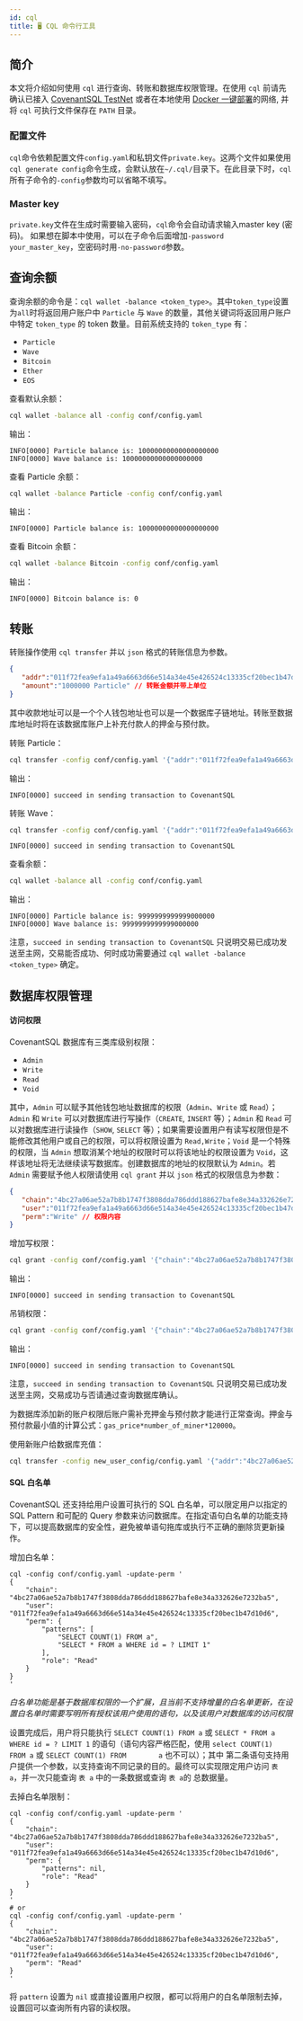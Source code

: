 ```yaml
---
id: cql
title: 🖥️ CQL 命令行工具
---
```


## 简介

本文将介绍如何使用 `cql` 进行查询、转账和数据库权限管理。在使用 `cql` 前请先确认已接入 [CovenantSQL TestNet](quickstart) 或者在本地使用 [Docker 一键部署](development)的网络, 并将 `cql` 可执行文件保存在 `PATH` 目录。

### 配置文件
`cql`命令依赖配置文件`config.yaml`和私钥文件`private.key`。这两个文件如果使用`cql generate config`命令生成，会默认放在`~/.cql/`目录下。在此目录下时，`cql`所有子命令的`-config`参数均可以省略不填写。

### Master key
`private.key`文件在生成时需要输入密码，`cql`命令会自动请求输入master key (密码)。
如果想在脚本中使用，可以在子命令后面增加`-password your_master_key`，空密码时用`-no-password`参数。

## 查询余额

查询余额的命令是：`cql wallet -balance <token_type>`。其中`token_type`设置为`all`时将返回用户账户中 `Particle` 与 `Wave` 的数量，其他关键词将返回用户账户中特定 `token_type` 的 token 数量。目前系统支持的 `token_type` 有：

- `Particle`
- `Wave`
- `Bitcoin`
- `Ether`
- `EOS`

查看默认余额：

```bash
cql wallet -balance all -config conf/config.yaml
```

输出：

```
INFO[0000] Particle balance is: 10000000000000000000
INFO[0000] Wave balance is: 10000000000000000000
```

查看 Particle 余额：

```bash
cql wallet -balance Particle -config conf/config.yaml
```

输出：

```
INFO[0000] Particle balance is: 10000000000000000000
```

查看 Bitcoin 余额：

```bash
cql wallet -balance Bitcoin -config conf/config.yaml
```

输出：

```
INFO[0000] Bitcoin balance is: 0
```

## 转账

转账操作使用 `cql transfer` 并以 `json` 格式的转账信息为参数。

```json
{
   "addr":"011f72fea9efa1a49a6663d66e514a34e45e426524c13335cf20bec1b47d10d6", // 收款地址
   "amount":"1000000 Particle" // 转账金额并带上单位
}
```

其中收款地址可以是一个个人钱包地址也可以是一个数据库子链地址。转账至数据库地址时将在该数据库账户上补充付款人的押金与预付款。

转账 Particle：

```bash
cql transfer -config conf/config.yaml '{"addr":"011f72fea9efa1a49a6663d66e514a34e45e426524c13335cf20bec1b47d10d6","amount":"1000000 Particle"}'
```

输出：

```
INFO[0000] succeed in sending transaction to CovenantSQL
```

转账 Wave：

```bash
cql transfer -config conf/config.yaml '{"addr":"011f72fea9efa1a49a6663d66e514a34e45e426524c13335cf20bec1b47d10d6","amount":"1000000 Wave"}'
```

```
INFO[0000] succeed in sending transaction to CovenantSQL
```

查看余额： 

```bash
cql wallet -balance all -config conf/config.yaml
```

输出：

```
INFO[0000] Particle balance is: 9999999999999000000
INFO[0000] Wave balance is: 9999999999999000000
```

注意，`succeed in sending transaction to CovenantSQL` 只说明交易已成功发送至主网，交易能否成功、何时成功需要通过 `cql wallet -balance <token_type>` 确定。

## 数据库权限管理

#### 访问权限

CovenantSQL 数据库有三类库级别权限：

- `Admin`
- `Write`
- `Read`
- `Void`

其中，`Admin` 可以赋予其他钱包地址数据库的权限（`Admin`、`Write` 或 `Read`）；`Admin` 和 `Write` 可以对数据库进行写操作（`CREATE`, `INSERT` 等）；`Admin` 和 `Read` 可以对数据库进行读操作（`SHOW`, `SELECT` 等）；如果需要设置用户有读写权限但是不能修改其他用户或自己的权限，可以将权限设置为 `Read,Write`；`Void` 是一个特殊的权限，当 `Admin` 想取消某个地址的权限时可以将该地址的权限设置为 `Void`，这样该地址将无法继续读写数据库。创建数据库的地址的权限默认为 `Admin`。若 `Admin` 需要赋予他人权限请使用 `cql grant` 并以 `json` 格式的权限信息为参数：

```json
{
   "chain":"4bc27a06ae52a7b8b1747f3808dda786ddd188627bafe8e34a332626e7232ba5", // 需要进行权限变更的数据库地址
   "user":"011f72fea9efa1a49a6663d66e514a34e45e426524c13335cf20bec1b47d10d6", // 需要赋予权限的钱包地址
   "perm":"Write" // 权限内容
}
```

增加写权限：

```bash
cql grant -config conf/config.yaml '{"chain":"4bc27a06ae52a7b8b1747f3808dda786ddd188627bafe8e34a332626e7232ba5","user":"011f72fea9efa1a49a6663d66e514a34e45e426524c13335cf20bec1b47d10d6","perm":"Write"}'
```

输出：

```
INFO[0000] succeed in sending transaction to CovenantSQL
```

吊销权限：

```bash
cql grant -config conf/config.yaml '{"chain":"4bc27a06ae52a7b8b1747f3808dda786ddd188627bafe8e34a332626e7232ba5","user": "011f72fea9efa1a49a6663d66e514a34e45e426524c13335cf20bec1b47d10d6","perm":"Void"}'
```

输出：

```
INFO[0000] succeed in sending transaction to CovenantSQL
```

注意，`succeed in sending transaction to CovenantSQL` 只说明交易已成功发送至主网，交易成功与否请通过查询数据库确认。

为数据库添加新的账户权限后账户需补充押金与预付款才能进行正常查询。押金与预付款最小值的计算公式：`gas_price*number_of_miner*120000`。

使用新账户给数据库充值：

```bash
cql transfer -config new_user_config/config.yaml '{"addr":"4bc27a06ae52a7b8b1747f3808dda786ddd188627bafe8e34a332626e7232ba5","amount":"90000000 Particle"}'
```

#### SQL 白名单

CovenantSQL 还支持给用户设置可执行的 SQL 白名单，可以限定用户以指定的 SQL Pattern 和可配的 Query 参数来访问数据库。在指定语句白名单的功能支持下，可以提高数据库的安全性，避免被单语句拖库或执行不正确的删除货更新操作。

增加白名单：

```shell
cql -config conf/config.yaml -update-perm '
{
    "chain": "4bc27a06ae52a7b8b1747f3808dda786ddd188627bafe8e34a332626e7232ba5",
    "user": "011f72fea9efa1a49a6663d66e514a34e45e426524c13335cf20bec1b47d10d6",
    "perm": {
        "patterns": [
            "SELECT COUNT(1) FROM a",
            "SELECT * FROM a WHERE id = ? LIMIT 1"
        ],
        "role": "Read"
    }
}
'
```

*白名单功能是基于数据库权限的一个扩展，且当前不支持增量的白名单更新，在设置白名单时需要写明所有授权该用户使用的语句，以及该用户对数据库的访问权限*

设置完成后，用户将只能执行 `SELECT COUNT(1) FROM a` 或 `SELECT * FROM a WHERE id = ? LIMIT 1` 的语句（语句内容严格匹配，使用 `select COUNT(1) FROM a` 或 `SELECT COUNT(1) FROM        a` 也不可以）；其中 第二条语句支持用户提供一个参数，以支持查询不同记录的目的。最终可以实现限定用户访问 `表 a`，并一次只能查询 `表 a` 中的一条数据或查询 `表 a`的 总数据量。

去掉白名单限制：

```shell
cql -config conf/config.yaml -update-perm '
{
    "chain": "4bc27a06ae52a7b8b1747f3808dda786ddd188627bafe8e34a332626e7232ba5",
    "user": "011f72fea9efa1a49a6663d66e514a34e45e426524c13335cf20bec1b47d10d6",
    "perm": {
        "patterns": nil,
        "role": "Read"
    }
}
'
# or
cql -config conf/config.yaml -update-perm '
{
    "chain": "4bc27a06ae52a7b8b1747f3808dda786ddd188627bafe8e34a332626e7232ba5",
    "user": "011f72fea9efa1a49a6663d66e514a34e45e426524c13335cf20bec1b47d10d6",
    "perm": "Read"
}
'
```

将 `pattern` 设置为 `nil` 或直接设置用户权限，都可以将用户的白名单限制去掉，设置回可以查询所有内容的读权限。

